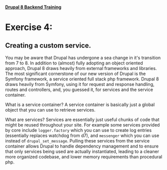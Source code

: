#### [Drupal 8 Backend Training](README.md)

# Exercise 4:

## Creating a custom service.

You may be aware that Drupal has undergone a sea change in it's transition from 7 to 8. In addition to (almost) fully adopting an object oriented approach, Drupal 8 draws heavily from external frameworks and libraries. The most significant cornerstone of our new version of Drupal is the Symfony framework, a service oriented full stack php framework. Drupal 8 draws heavily from Symfony, using it for request and response handling, routes and controllers, and, you guessed it, for services and the service container.

What is a service container? A service container is basically just a global object that you can use to retrieve services.

What are services? Services are essentially just useful chunks of code that might be reused throughout your site. For example some services provided by core include `logger.factory` which you can use to create log entries (essentially replaces watchdog from d7), and `messenger` which you can use instead of `drupal_set_message`. Pulling these services from the service container allows Drupal to handle dependency management and to ensure that only services being used are actually instantiated, leading to a cleaner more organized codebase, and lower memory requirements than procedural php.

